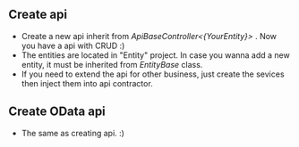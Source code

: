 ## Create api
 - Create a new api inherit from _ApiBaseController<{YourEntity}>_ .  Now you have a api with CRUD :)
 - The entities are located in "Entity" project. In case you wanna add a new entity, it must be inherited from _EntityBase_ class.
 - If you need to extend the api for other business, just create the sevices then inject them into api contractor.

## Create OData api
 - The same as creating api. :)  
 
